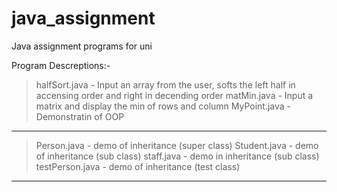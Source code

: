 # java_assignment
Java assignment programs for uni 

Program Descreptions:-

> halfSort.java     - Input an array from the user, softs the left half in accensing order and right in decending order
> matMin.java       - Input a matrix and display the min of rows and column
> MyPoint.java      - Demonstratin of OOP
-------------------------------------------------------------------------------------------------------------------------
> Person.java       - demo of inheritance (super class)
> Student.java      - demo of inheritance (sub class)
> staff.java        - demo in inheritance (sub class)
> testPerson.java   - demo of inheritance (test class)
-------------------------------------------------------------------------------------------------------------------------
